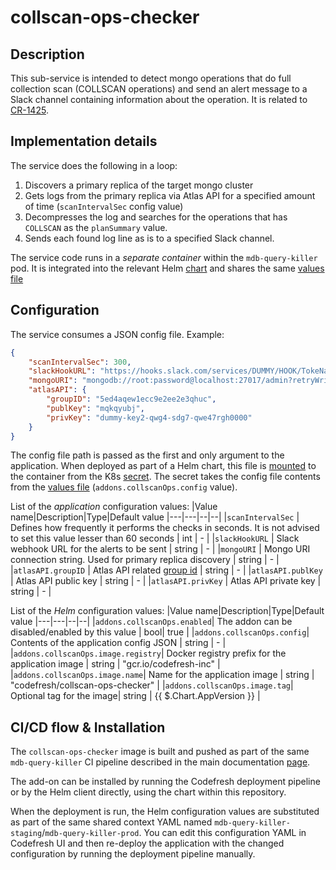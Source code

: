 # collscan-ops-checker

## Description

This sub-service is intended to detect mongo operations that do full collection scan (COLLSCAN operations) and send an alert message to a Slack channel containing information about the operation. It is related to [CR-1425](https://codefresh-io.atlassian.net/browse/CR-1425).

## Implementation details

The service does the following in a loop:
1. Discovers a primary replica of the target mongo cluster
2. Gets logs from the primary replica via Atlas API for a specified amount of time (`scanIntervalSec` config value)
3. Decompresses the log and searches for the operations that has `COLLSCAN` as the `planSummary` value.
4. Sends each found log line as is to a specified Slack channel.

The service code runs in a *separate container* within the `mdb-query-killer` pod. It is integrated into the relevant Helm [chart](https://github.com/codefresh-io/mdb-query-killer/tree/master/chart) and shares the same [values file](https://github.com/codefresh-io/mdb-query-killer/blob/master/chart/values.yaml)

## Configuration

The service consumes a JSON config file. Example: 

```json
{
    "scanIntervalSec": 300,
    "slackHookURL": "https://hooks.slack.com/services/DUMMY/HOOK/TokeNasdqw4623542dsfjk",
    "mongoURI": "mongodb://root:password@localhost:27017/admin?retryWrites=true&w=majority",
    "atlasAPI": {
        "groupID": "5ed4aqew1ecc9e2ee2e3qhuc",
        "publKey": "mqkqyubj",
        "privKey": "dummy-key2-qwg4-sdg7-qwe47rgh0000"
    }
}
```
The config file path is passed as the first and only argument to the application. When deployed as part of a Helm chart, this file is [mounted](https://github.com/codefresh-io/mdb-query-killer/blob/373071665d6775e7dd9570d5dd9b1191c3e8ab22/chart/templates/deployment.yaml#L53-L56) to the container from the K8s [secret](https://github.com/codefresh-io/mdb-query-killer/blob/373071665d6775e7dd9570d5dd9b1191c3e8ab22/chart/templates/secrets.yaml#L16-L17). The secret takes the config file contents from the [values file](https://github.com/codefresh-io/mdb-query-killer/blob/373071665d6775e7dd9570d5dd9b1191c3e8ab22/chart/values.yaml#L36-L46) (`addons.collscanOps.config` value).


List of the *application* configuration values:
|Value name|Description|Type|Default value
|---|---|--|--|
|`scanIntervalSec` | Defines how frequently it performs the checks in seconds. It is not advised to set this value lesser than 60 seconds | int | - |
|`slackHookURL` | Slack webhook URL for the alerts to be sent | string | - |
|`mongoURI` | Mongo URI connection string. Used for primary replica discovery | string | - |
|`atlasAPI.groupID` | Atlas API related [group id](https://docs.atlas.mongodb.com/api/#project-id) | string | - |
|`atlasAPI.publKey` | Atlas API public key | string | - |
|`atlasAPI.privKey` | Atlas API private key | string | - |

List of the *Helm* configuration values:
|Value name|Description|Type|Default value
|---|---|--|--|
|`addons.collscanOps.enabled`| The addon can be disabled/enabled by this value | bool| true |
|`addons.collscanOps.config`| Contents of the application config JSON | string | - |
|`addons.collscanOps.image.registry`| Docker registry prefix for the application image | string | "gcr.io/codefresh-inc" |
|`addons.collscanOps.image.name`| Name for the application image | string | "codefresh/collscan-ops-checker" |
|`addons.collscanOps.image.tag`| Optional tag for the image| string | {{ $.Chart.AppVersion }} |

## CI/CD flow & Installation

The `collscan-ops-checker` image is built and pushed as part of the same `mdb-query-killer` CI pipeline described in the main documentation [page](https://github.com/codefresh-io/mdb-query-killer).

The add-on can be installed by running the Codefresh deployment pipeline or by the Helm client directly, using the chart within this repository.

When the deployment is run, the Helm configuration values are substituted as part of the same shared context YAML named `mdb-query-killer-staging`/`mdb-query-killer-prod`. You can edit this configuration YAML in Codefresh UI and then re-deploy the application with the changed configuration by running the deployment pipeline manually.